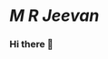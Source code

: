 # *M R Jeevan*

### Hi there 👋

<!--
**mrjeevan/mrjeevan** is a ✨ _special_ ✨ repository because its `README.md` (this file) appears on your GitHub profile.

I am a Student and a Python developer. My interests include AI , Game development , Machine Learning , Web development and Ethical hacking.
I love to build scripts that help Automate daily tasks. I also love to Learn new skills , participate in Hackathons and work with different Operating Systems. 

Here are some ideas to get you started:

<a href="https://github.com/mrjeevan/mrjeevan.github.io/blob/master/resource/logo.png"><img align="right" width="150" height="150" ></a>
- 🔭 I’m currently working on Front end web devolopment.
- 🌱 I’m currently learning Bootstrap 4.
- 👯 *I’m looking to collaborate on any project with Python. 
- 🤔 
- 💬 You can ask me about basic Python  
- 📫 How to reach me: [M R Jeevan](https://twitter.com/MRJeevan8) 
-           😄 
- ⚡ Fun fact: Am super lazy :)
-->
